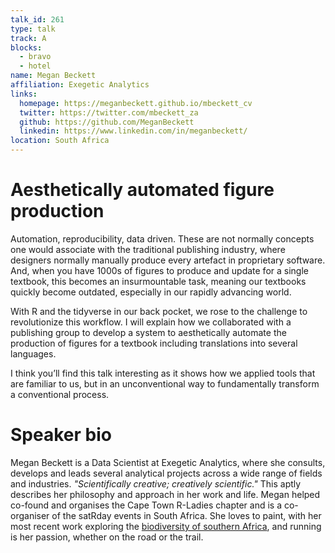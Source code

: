 ```yaml
---
talk_id: 261
type: talk
track: A
blocks:
  - bravo
  - hotel
name: Megan Beckett
affiliation: Exegetic Analytics
links:
  homepage: https://meganbeckett.github.io/mbeckett_cv
  twitter: https://twitter.com/mbeckett_za
  github: https://github.com/MeganBeckett
  linkedin: https://www.linkedin.com/in/meganbeckett/
location: South Africa
---
```


# Aesthetically automated figure production

Automation, reproducibility, data driven. These are not normally concepts one would associate with the traditional publishing industry, where designers normally manually produce every artefact in proprietary software. And, when you have 1000s of figures to produce and update for a single textbook, this becomes an insurmountable task, meaning our textbooks quickly become outdated, especially in our rapidly advancing world.

With R and the tidyverse in our back pocket, we rose to the challenge to revolutionize this workflow. I will explain how we collaborated with a publishing group to develop a system to aesthetically automate the production of figures for a textbook including translations into several languages. 

I think you’ll find this talk interesting as it shows how we applied tools that are familiar to us, but in an unconventional way to fundamentally transform a conventional process.

# Speaker bio

Megan Beckett is a Data Scientist at Exegetic Analytics, where she consults, develops and leads several analytical projects across a wide range of fields and industries. *"Scientifically creative; creatively scientific."* This aptly describes her philosophy and approach in her work and life. Megan helped co-found and organises the Cape Town R-Ladies chapter and is a co-organiser of the satRday events in South Africa. She loves to paint, with her most recent work exploring the [biodiversity of southern Africa](https://mappamundi.netlify.app/portfolio/), and running is her passion, whether on the road or the trail.
